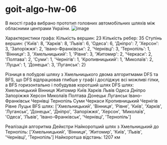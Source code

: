 # goit-algo-hw-06
В якості графа вибрано прототип головних автомобільних шляхів між обласними центрами України.
![image](https://github.com/Serhii-Khodyka/goit-algo-hw-06/assets/155672103/cde1afd4-2586-4090-9b79-1ed1e6ab2fac)

Характеристики графа:
Кількість вершин: 23
Кількість ребер: 35
Ступінь вершин: {'Київ': 8, 'Харків': 8, 'Львів': 6, 'Одеса': 6, 'Дніпро': 7, 'Херсон': 3, 'Запоріжжя': 2, 'Івано-Франківськ': 2, 'Чернівці': 3, 'Тернопіль': 1, 'Вінниця': 3, 'Хмельницький': 1, 'Рівне': 3, 'Житомир': 2, 'Черкаси': 2, 'Полтава': 2, 'Суми': 1, 'Чернігів': 1, 'Кропивницький': 1, 'Миколаїв': 2, 'Луцьк': 1, 'Донецьк': 3, 'Луганськ': 2}

Різниця в побудові шляху з Хмельницького двома алгоритмами DFS та BFS, що DFS відпрацював глибше у графі і досліджує всі можливі гілки, а BFS горизонтально і побудував коротший шлях 
DFS шлях:
Хмельницький Вінниця Житомир Київ Харків Львів Одеса Дніпро Запоріжжя Херсон Миколаїв Полтава Донецьк Луганськ Івано-Франківськ Чернівці Тернопіль Суми Черкаси Кропивницький Чернігів Рівне Луцьк
BFS шлях:
['Хмельницький', 'Вінниця', 'Рівне', 'Київ', 'Харків', 'Луганськ', 'Донецьк', 'Дніпро', 'Запоріжжя', 'Херсон', 'Миколаїв', 'Одеса', 'Львів', 'Івано-Франківськ', 'Чернівці', 'Тернопіль']

Реалізація алгоритма Дейкстри
Найкоротший шлях з Хмельницький до Тернопіль:
['Хмельницький', 'Вінниця', 'Житомир', 'Київ', 'Львів', 'Чернівці', 'Тернопіль']
Найкоротша відстань: 1207 км
